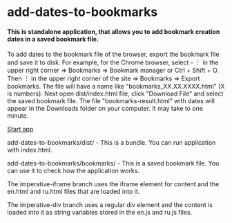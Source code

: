 # add-dates-to-bookmarks

#### This is standalone application, that allows you to add bookmark creation dates in a saved bookmark file.

To add dates to the bookmark file of the browser, export the bookmark file and save it to disk. For example, for the 
Сhrome browser, select - ︙ in the upper right corner ⇒ Bookmarks ⇒ Bookmark manager or Ctrl + Shift + O. Then ︙ in the 
upper right corner
 of the site ⇒ Bookmarks ⇒ Export bookmarks. The file will have a name like "bookmarks_XX.XX.XXXX.html" (X is 
 numbers). Next open dist/index.html file, click "Download File" and select the saved bookmark file. The file 
 "bookmarks-result.html" with dates will appear in the Downloads folder on your computer. It may take to one minute.
 
 [Start app](https://exile2003.github.io/add-dates-to-bookmarks/dist)
 
add-dates-to-bookmarks/dist/ - This is a bundle. You can run application with index.html.

add-dates-to-bookmarks/bookmarks/ - This is a saved bookmark file. You can use it to check how the application works.

The imperative-iframe branch uses the iframe element for content and the en.html and ru.html files that are loaded into it.

The imperative-div branch uses a regular div element and the content is loaded into it as string variables stored in the en.js and ru.js files.